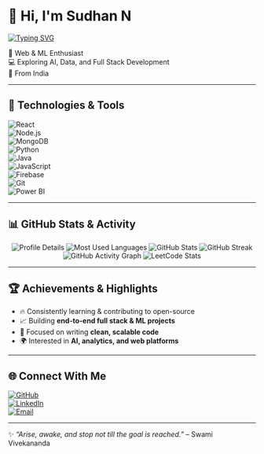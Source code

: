 # 👋 Hi, I'm Sudhan N  

[![Typing SVG](https://readme-typing-svg.demolab.com?font=Fira+Code&size=22&pause=1000&color=7F5AF0&center=true&vCenter=true&width=600&lines=Aspiring+Web+%26+ML+Developer;Building+Creative+Projects;Lifelong+Learner+%7C+Problem+Solver)](https://git.io/typing-svg)

🚀 Web & ML Enthusiast  
💻 Exploring AI, Data, and Full Stack Development  
📍 From India  

---

## 🔧 Technologies & Tools  

![React](https://img.shields.io/badge/React-20232A?style=for-the-badge&logo=react&logoColor=61DAFB)  
![Node.js](https://img.shields.io/badge/Node.js-43853D?style=for-the-badge&logo=node.js&logoColor=white)  
![MongoDB](https://img.shields.io/badge/MongoDB-4EA94B?style=for-the-badge&logo=mongodb&logoColor=white)  
![Python](https://img.shields.io/badge/Python-FFD43B?style=for-the-badge&logo=python&logoColor=blue)  
![Java](https://img.shields.io/badge/Java-ED8B00?style=for-the-badge&logo=openjdk&logoColor=white)  
![JavaScript](https://img.shields.io/badge/JavaScript-323330?style=for-the-badge&logo=javascript&logoColor=F7DF1E)  
![Firebase](https://img.shields.io/badge/Firebase-039BE5?style=for-the-badge&logo=firebase)  
![Git](https://img.shields.io/badge/Git-F05032?style=for-the-badge&logo=git&logoColor=white)  
![Power BI](https://img.shields.io/badge/PowerBI-F2C811?style=for-the-badge&logo=powerbi&logoColor=black)  

---

## 📊 GitHub Stats & Activity  

<div align="center">

<!-- Profile Summary Cards -->
<img src="https://github-profile-summary-cards.vercel.app/api/cards/profile-details?username=ISudhan&theme=tokyonight" alt="Profile Details" />  

<img src="https://github-profile-summary-cards.vercel.app/api/cards/repos-per-language?username=ISudhan&theme=tokyonight" alt="Most Used Languages" />  

<img src="https://github-profile-summary-cards.vercel.app/api/cards/stats?username=ISudhan&theme=tokyonight" alt="GitHub Stats" />  

<!-- Streak Stats -->
<img src="https://streak-stats.demolab.com?user=ISudhan&theme=tokyonight&border_radius=12&hide_border=false&background=1a1b27&ring=7f5af0&fire=ff6b6b&currStreakLabel=ffffff" alt="GitHub Streak" />  

<!-- Activity Graph -->
<img src="https://github-readme-activity-graph.vercel.app/graph?username=ISudhan&theme=tokyo-night&hide_border=true&area=true&line=7f5af0&point=ffffff" alt="GitHub Activity Graph" />  

<!-- LeetCode Card -->
<img src="https://leetcard.jacoblin.cool/ISudhan?theme=dark&font=Karma&ext=heatmap&border_radius=10" alt="LeetCode Stats" />  

</div>

---

## 🏆 Achievements & Highlights  

- 🔥 Consistently learning & contributing to open-source  
- 📈 Building **end-to-end full stack & ML projects**  
- 🎯 Focused on writing **clean, scalable code**  
- 🌍 Interested in **AI, analytics, and web platforms**  

---

## 🌐 Connect With Me  

[![GitHub](https://img.shields.io/badge/GitHub-000?style=for-the-badge&logo=github&logoColor=white)](https://github.com/ISudhan)  
[![LinkedIn](https://img.shields.io/badge/LinkedIn-0077B5?style=for-the-badge&logo=linkedin&logoColor=white)](https://www.linkedin.com/in/)  
[![Email](https://img.shields.io/badge/Email-D14836?style=for-the-badge&logo=gmail&logoColor=white)](mailto:youremail@example.com)  

---

✨ *“Arise, awake, and stop not till the goal is reached.”* – Swami Vivekananda  

